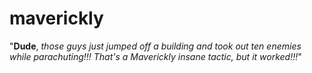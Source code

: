 # maverickly
"<b>Dude</b>, <i>those guys just jumped off a building and took out ten enemies while parachuting!!! That's a Maverickly insane tactic, but it worked!!!</i>"
